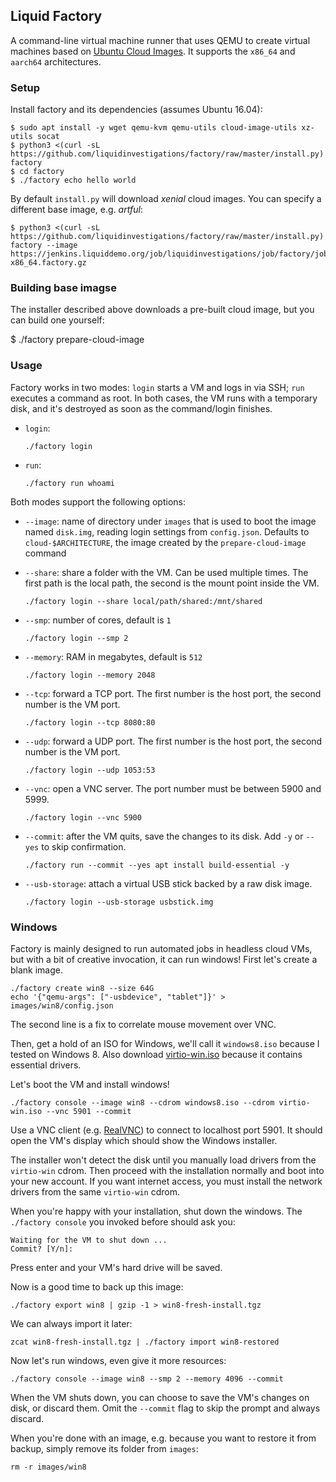 ## Liquid Factory

A command-line virtual machine runner that uses QEMU to create virtual machines
based on [Ubuntu Cloud Images](https://cloud-images.ubuntu.com). It supports
the `x86_64` and `aarch64` architectures.

### Setup
Install factory and its dependencies (assumes Ubuntu 16.04):

```shell
$ sudo apt install -y wget qemu-kvm qemu-utils cloud-image-utils xz-utils socat
$ python3 <(curl -sL https://github.com/liquidinvestigations/factory/raw/master/install.py) factory
$ cd factory
$ ./factory echo hello world
```

By default `install.py` will download _xenial_ cloud images. You can specify a
different base image, e.g. _artful_:

```shell
$ python3 <(curl -sL https://github.com/liquidinvestigations/factory/raw/master/install.py) factory --image https://jenkins.liquiddemo.org/job/liquidinvestigations/job/factory/job/master/lastSuccessfulBuild/artifact/artful-x86_64.factory.gz
```


### Building base imagse
The installer described above downloads a pre-built cloud image, but you can
build one yourself:

$ ./factory prepare-cloud-image


### Usage
Factory works in two modes: `login` starts a VM and logs in via SSH; `run`
executes a command as root. In both cases, the VM runs with a temporary disk,
and it's destroyed as soon as the command/login finishes.

* `login`:

    ```
    ./factory login
    ```

* `run`:

    ```
    ./factory run whoami
    ```

Both modes support the following options:

* `--image`: name of directory under `images` that is used to boot the image
  named `disk.img`, reading login settings from `config.json`. Defaults to
  `cloud-$ARCHITECTURE`, the image created by the `prepare-cloud-image` command

* `--share`: share a folder with the VM. Can be used multiple times. The first
  path is the local path, the second is the mount point inside the VM.

    ```
    ./factory login --share local/path/shared:/mnt/shared
    ```

* `--smp`: number of cores, default is `1`

    ```
    ./factory login --smp 2
    ```

* `--memory`: RAM in megabytes, default is `512`

    ```
    ./factory login --memory 2048
    ```

* `--tcp`: forward a TCP port. The first number is the host port, the second
  number is the VM port.

    ```
    ./factory login --tcp 8080:80
    ```

* `--udp`: forward a UDP port. The first number is the host port, the second
  number is the VM port.

    ```
    ./factory login --udp 1053:53
    ```

* `--vnc`: open a VNC server. The port number must be between 5900 and 5999.

    ```
    ./factory login --vnc 5900
    ```

* `--commit`: after the VM quits, save the changes to its disk. Add `-y` or
  `--yes` to skip confirmation.

    ```
    ./factory run --commit --yes apt install build-essential -y
    ```

* `--usb-storage`: attach a virtual USB stick backed by a raw disk image.

    ```
    ./factory login --usb-storage usbstick.img
    ```

### Windows
Factory is mainly designed to run automated jobs in headless cloud VMs, but
with a bit of creative invocation, it can run windows! First let's create a
blank image.

```shell
./factory create win8 --size 64G
echo '{"qemu-args": ["-usbdevice", "tablet"]}' > images/win8/config.json
```

The second line is a fix to correlate mouse movement over VNC.

Then, get a hold of an ISO for Windows, we'll call it `windows8.iso` because I
tested on Windows 8. Also download [virtio-win.iso][] because it contains
essential drivers.

[virtio-win.iso]: https://fedorapeople.org/groups/virt/virtio-win/direct-downloads/stable-virtio/virtio-win.iso

Let's boot the VM and install windows!

```shell
./factory console --image win8 --cdrom windows8.iso --cdrom virtio-win.iso --vnc 5901 --commit
```

Use a VNC client (e.g. [RealVNC][]) to connect to localhost port 5901. It
should open the VM's display which should show the Windows installer.

[RealVNC]: https://www.realvnc.com/download/viewer/

The installer won't detect the disk until you manually load drivers from the
`virtio-win` cdrom. Then proceed with the installation normally and boot into
your new account. If you want internet access, you must install the network
drivers from the same `virtio-win` cdrom.

When you're happy with your installation, shut down the windows. The `./factory
console` you invoked before should ask you:

```
Waiting for the VM to shut down ...
Commit? [Y/n]:
```

Press enter and your VM's hard drive will be saved.

Now is a good time to back up this image:

```shell
./factory export win8 | gzip -1 > win8-fresh-install.tgz
```

We can always import it later:
```shell
zcat win8-fresh-install.tgz | ./factory import win8-restored
```

Now let's run windows, even give it more resources:

```shell
./factory console --image win8 --smp 2 --memory 4096 --commit
```

When the VM shuts down, you can choose to save the VM's changes on disk, or
discard them. Omit the `--commit` flag to skip the prompt and always discard.

When you're done with an image, e.g. because you want to restore it from
backup, simply remove its folder from `images`:

```shell
rm -r images/win8
```
